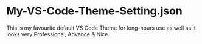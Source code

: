 # My-VS-Code-Theme-Setting.json
This is my favourite default VS Code Theme for long-hours use as well as it looks very Professional, Advance &amp; Nice.
